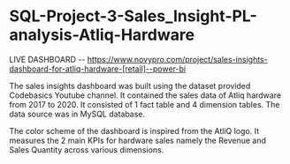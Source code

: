 # SQL-Project-3-Sales_Insight-PL-analysis-Atliq-Hardware
LIVE DASHBOARD --
https://www.novypro.com/project/sales-insights-dashboard-for-atliq-hardware-[retail]--power-bi

The sales insights dashboard was built using the dataset provided Codebasics Youtube channel. It contained the sales data of Atliq hardware from 2017 to 2020. It consisted of 1 fact table and 4 dimension tables. The data source was in MySQL database. 

The color scheme of the dashboard is inspired from the AtliQ logo. It measures the 2 main KPIs for hardware sales namely the Revenue and Sales Quantity across various dimensions.
